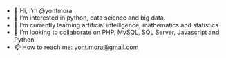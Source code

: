 - 👋 Hi, I’m @yontmora
- 👀 I’m interested in python, data science and big data.
- 🌱 I’m currently learning artificial intelligence, mathematics and statistics
- 💞️ I’m looking to collaborate on PHP, MySQL, SQL Server, Javascript and Python. 
- 📫 How to reach me: yont.mora@gmail.com

